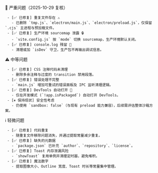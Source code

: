    🔴 严重问题（2025-10-29 复核）

     - [✅ 已修复] 重复文件存在 ⚠️
       - 已删除 `tmp.js`、`electron/main.js`、`electron/preload.js`，仅保留 `.cjs` 主进程与预加载文件。
     - [✅ 已修复] 生产环境 sourcemap 泄露 🔒
       - `vite.config.js` 按 `mode` 切换 sourcemap，生产环境默认关闭。
     - [✅ 已修复] console.log 残留 📝
       - 清理或加 `isDev` 守卫，生产包不再输出调试信息。

   ⚠️ 中等问题

     - [✅ 已修复] CSS 注释代码未清理
       - 删除多余注释与过度的 transition 禁用段落。
     - [✅ 已修复] 错误处理不完整
       - `main.js` 增加可重试的错误面板及 IPC 监听清理逻辑。
     - [✅ 已修复] DevTools 自动打开 🔧
       - 仅在开发模式 (`!app.isPackaged`) 自动打开 DevTools。
     - [⏸ 保持现状] 安全性考虑
       - 仍使用 `sandbox: false`（与现有 preload 能力兼容），后续需评估整体沙箱方案。

   ℹ️ 轻微问题

     - [✅ 已修复] 代码重复
       - 随重复文件移除问题消失，并通过提取常量减少重复。
     - [✅ 已修复] 缺失的元数据
       - `package.json` 已补充 `author`、`repository`、`license`。
     - [✅ 已修复] Toast 内存泄漏风险
       - `showToast` 复用单例并清理定时器，避免堆积。
     - [✅ 已修复] 魔法数字
       - 提取图像大小、Outline 宽度、Toast 时长等常量集中管理。
